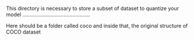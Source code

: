This directory is necessary to store a subset of dataset to quantize your model
..............................................

Here should be a folder called coco and inside that, the original structure of COCO dataset
